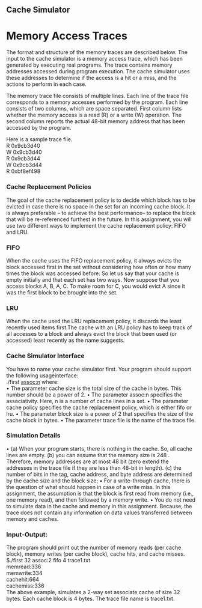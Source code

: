 ## Cache Simulator

# Memory Access Traces
The format and structure of the memory traces are described below. The input to the
cache simulator is a memory access trace, which has been generated by executing real programs.
The trace contains memory addresses accessed during program execution. The cache simulator
uses these addresses to determine if the access is a hit or a miss, and the actions to
perform in each case. 

The memory trace file consists of multiple lines. Each line of the trace file
corresponds to a memory accesses performed by the program. Each line consists of two columns,
which are space separated. First column lists whether the memory access is a read (R) or a write
(W) operation. The second column reports the actual 48-bit memory address that has been accessed
by the program.

Here is a sample trace file.<br>
R 0x9cb3d40<br>
W 0x9cb3d40<br>
R 0x9cb3d44<br>
W 0x9cb3d44<br>
R 0xbf8ef498<br>


### Cache Replacement Policies
The goal of the cache replacement policy is to decide which block has to be evicted in case there is no space in the set for an incoming cache block. It is always preferable – to achieve the best performance– to replace the block that will be re-referenced furthest in the future. In this assignment, you will use two different ways to implement the cache replacement policy: FIFO and LRU.

### FIFO
When the cache uses the FIFO replacement policy, it always evicts the block accessed first in the set without considering how often or how many times the block was accessed before. So let us say that your cache is empty initially and that each set has two ways. Now suppose that you access blocks A, B, A, C. To make room for C, you would evict A since it was the first block to be brought into the set.
### LRU
When the cache used the LRU replacement policy, it discards the least recently used items first.The cache with an LRU policy has to keep track of all accesses to a block and always evict the block that been used (or accessed) least recently as the name suggests.

### Cache Simulator Interface
You have to name your cache simulator first. Your program should support the following usageinterface:<br>
./first <cachesize><assoc:n><cache policy><block size><trace file>
where:<br>
• The parameter cache size is the total size of the cache in bytes. This number should be a
power of 2.
• The parameter assoc:n specifies the associativity. Here, n is a number of cache lines in a set.
• The parameter cache policy specifies the cache replacement policy, which is either fifo or lru.
• The parameter block size is a power of 2 that specifies the size of the cache block in bytes.
• The parameter trace file is the name of the trace file.

### Simulation Details
• (a) When your program starts, there is nothing in the cache. So, all cache lines are empty. (b) you can assume that the memory size is 248 . Therefore, memory addresses are at most 48 bit (zero extend the addresses in the trace file if they are less than 48-bit in length). (c) the number of bits in the tag, cache address, and byte address are determined by the cache size and the block size;
• For a write-through cache, there is the question of what should happen in case of a write miss. In this assignment, the assumption is that the block is first read from memory (i.e., one memory read), and then followed by a memory write.
• You do not need to simulate data in the cache and memory in this assignment. Because, the trace does not contain any information on data values transferred between memory and caches.

### Input-Output:
The program should print out the number of memory reads (per cache block), memory writes (per cache block), cache hits, and cache misses.
$./first 32 assoc:2 fifo 4 trace1.txt<br>
memread:336<br>
memwrite:334<br>
cachehit:664<br>
cachemiss:336<br>
The above example, simulates a 2-way set associate cache of size 32 bytes. Each cache block is 4 bytes. The trace file name is trace1.txt.
